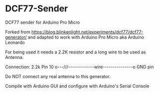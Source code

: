 # DCF77-Sender
DCF77 sender for Arduino Pro Micro

Forked from https://blog.blinkenlight.net/experiments/dcf77/dcf77-generator/
and adapted to work with Arduino Pro Micro aka Arduino Leonardo

For being used it needs a 2.2K resistor and a long wire to be used as Antenna.

Connection:
            2.2k
Pin 10 o---/\/\/\-------------wire---------------o GND pin

Do NOT connect any real antenna to this generator.

Compile with Arduino GUI and configure with Arduino's Serial Console

